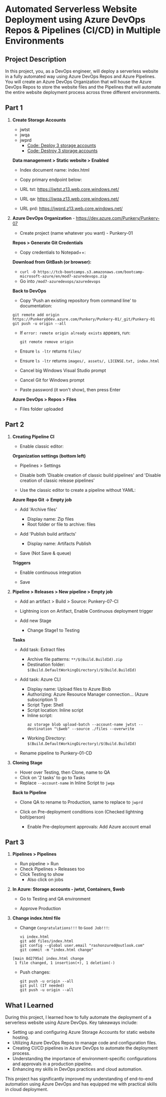 # Automated Serverless Website Deployment using Azure DevOps Repos & Pipelines (CI/CD) in Multiple Environments

## Project Description
In this project, you, as a DevOps engineer, will deploy a serverless website in a fully automated way using Azure DevOps Repos and Azure Pipelines. You will create an Azure DevOps Organization that will house the Azure DevOps Repos to store the website files and the Pipelines that will automate the entire website deployment process across three different environments.

## Part 1

1. **Create Storage Accounts**
   - jwtst
   - jwqa
   - jwprd
     - [Code: Deploy 3 storage accounts](https://github.com/Rashon5/Azure-DevOps-Repos-Pipelines-Automation/blob/main/Deploy-Storage-Accounts.sh) 
     - [Code: Destroy 3 storage accounts](https://github.com/Rashon5/Azure-DevOps-Repos-Pipelines-Automation/blob/main/Destroy-Storage-Accounts.sh)

   **Data management > Static website > Enabled**
   - Index document name: index.html
   - Copy primary endpoint below:

   - URL tst: https://jwtst.z13.web.core.windows.net/
   - URL qa: https://jwqa.z13.web.core.windows.net/
   - URL prd: https://jwprd.z13.web.core.windows.net/

2. **Azure DevOps Organization** - https://dev.azure.com/Punkery/Punkery-07
   - Create project (name whatever you want) - Punkery-01

   **Repos > Generate Git Credentials**
   - Copy credentials to Notepad++:

   **Download from GitBash (or browser):** 
   - `curl -O https://tcb-bootcamps.s3.amazonaws.com/bootcamp-microsoft-azure/en/mod7-azuredevops.zip`
   - Go into `/mod7-azuredevops/azuredevops`

   **Back to DevOps**
   - Copy 'Push an existing repository from command line' to documentation:

   ```
   git remote add origin https://Punkery@dev.azure.com/Punkery/Punkery-01/_git/Punkery-01
   git push -u origin --all
   ```

   - If `error: remote origin already exists` appears, run:
     ```
     git remote remove origin
     ```

   - Ensure `ls -ltr` returns `files/`
   - Ensure `ls -ltr` returns `images/, assets/, LICENSE.txt, index.html`

   - Cancel big Windows Visual Studio prompt
   - Cancel Git for Windows prompt
   - Paste password (it won't show), then press Enter

   **Azure DevOps > Repos > Files**
   - Files folder uploaded

## Part 2

1. **Creating Pipeline CI**
   - Enable classic editor:

   **Organization settings (bottom left)**
   - Pipelines > Settings
   - Disable both 'Disable creation of classic build pipelines' and 'Disable creation of classic release pipelines'

   - Use the classic editor to create a pipeline without YAML:

   **Azure Repo Git -> Empty job**

   - Add 'Archive files'
     - Display name: Zip files
     - Root folder or file to archive: files

   - Add 'Publish build artifacts'
     - Display name: Artifacts Publish

   - Save (Not Save & queue)

   **Triggers**
   - Enable continuous integration

   - Save

2. **Pipeline > Releases > New pipeline > Empty job**
   - Add an artifact > Build > Source: Punkery-07-CI
   - Lightning icon on Artifact, Enable Continuous deployment trigger

   - Add new Stage
     - Change Stage1 to Testing

   **Tasks**
   - Add task: Extract files
     - Archive file patterns: `**/$(Build.BuildId).zip`
     - Destination folder: `$(Build.DefaultWorkingDirectory)/$(Build.BuildId)`

   - Add task: Azure CLI
     - Display name: Upload files to Azure Blob
     - Authorizing: Azure Resource Manager connection... (Azure subscription 1)
     - Script Type: Shell
     - Script location: Inline script
     - Inline script:
       ```
       az storage blob upload-batch --account-name jwtst --destination "\$web" --source ./files --overwrite
       ```
     - Working Directory: `$(Build.DefaultWorkingDirectory)/$(Build.BuildId)`

   - Rename pipeline to Punkery-01-CD

3. **Cloning Stage**
   - Hover over Testing, then Clone, name to QA
   - Click on '2 tasks' to go to Tasks
   - Replace `--account-name` in Inline Script to `jwqa`

   **Back to Pipeline**
   - Clone QA to rename to Production, same to replace to `jwprd`

   - Click on Pre-deployment conditions icon (Checked lightning bolt/person)
     - Enable Pre-deployment approvals: Add Azure account email

## Part 3

1. **Pipelines > Pipelines**
   - Run pipeline > Run
   - Check Pipelines > Releases too
   - Click Testing to show
     - Also click on jobs

2. **In Azure: Storage accounts - jwtst, Containers, $web**
   - Go to Testing and QA environment

   - Approve Production

3. **Change index.html file**
   - Change `Congratulations!!!` to `Good Job!!!`:
     ```
     vi index.html
     git add files/index.html
     git config --global user.email "rashonzured@outlook.com"
     git commit -m "index.html change"
     ```

   ```
   [main 8d2795a] index.html change
    1 file changed, 1 insertion(+), 1 deletion(-)
   ```

   - Push changes:
     ```
     git push -u origin --all
     git pull (If needed)
     git push -u origin --all
     ```

## What I Learned
During this project, I learned how to fully automate the deployment of a serverless website using Azure DevOps. Key takeaways include:

- Setting up and configuring Azure Storage Accounts for static website hosting.
- Utilizing Azure DevOps Repos to manage code and configuration files.
- Creating CI/CD pipelines in Azure DevOps to automate the deployment process.
- Understanding the importance of environment-specific configurations and approvals in a production pipeline.
- Enhancing my skills in DevOps practices and cloud automation.

This project has significantly improved my understanding of end-to-end automation using Azure DevOps and has equipped me with practical skills in cloud deployment.
